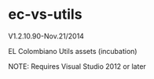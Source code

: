 ec-vs-utils
=================
V1.2.10.90-Nov.21/2014

EL Colombiano Utils assets (incubation)

NOTE: Requires Visual Studio 2012 or later